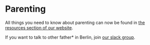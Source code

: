 # Parenting

All things you need to know about parenting can now be found in [the resources section of our website](https://papiberlin.de/resourcen/).

If you want to talk to other father* in Berlin, join
[our slack group](http://dadaberlin.herokuapp.com).
